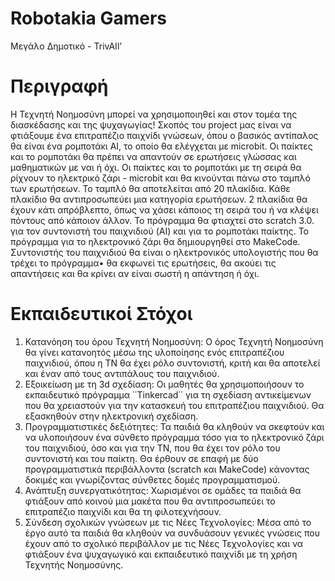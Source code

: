 # Robotakia Gamers
 Μεγάλο Δημοτικό - TrivAIl’

# Περιγραφή
Η Τεχνητή Νοημοσύνη μπορεί να χρησιμοποιηθεί και στον τομέα της διασκέδασης και της ψυχαγωγίας! Σκοπός του project μας είναι να φτιάξουμε ένα επιτραπέζιο παιχνίδι γνώσεων, όπου ο βασικός αντίπαλος θα είναι ένα ρομποτάκι ΑΙ, το οποίο θα ελέγχεται με microbit. Οι παίκτες και το ρομποτάκι θα πρέπει να απαντούν σε ερωτήσεις γλώσσας και μαθηματικών με ναι ή όχι. Οι παίκτες και το ρομποτάκι με τη σειρά θα ρίχνουν το ηλεκτρικό ζάρι - microbit και θα κινούνται πάνω στο ταμπλό των ερωτήσεων. Το ταμπλό θα αποτελείται από  20 πλακίδια. Κάθε πλακίδιο θα αντιπροσωπεύει μια κατηγορία ερωτήσεων. 2 πλακίδια θα έχουν κάτι απρόβλεπτο, όπως να χάσει κάποιος τη σειρά του ή να κλέψει πόντους από κάποιον άλλον. 
Το πρόγραμμα θα φτιαχτεί στο scratch 3.0. για τον συντονιστή του παιχνιδιού (AI) και για το ρομποτάκι παίκτης. Το πρόγραμμα για το ηλεκτρονικό ζάρι θα δημιουργηθεί στο MakeCode. Συντονιστής του παιχνιδιού θα είναι ο ηλεκτρονικός υπολογιστής που θα τρέχει το πρόγραμμα• θα εκφωνεί τις ερωτήσεις, θα ακούει τις απαντήσεις και θα κρίνει αν είναι σωστή η απάντηση ή όχι. 

# Εκπαιδευτικοί Στόχοι
1.	Κατανόηση του όρου Τεχνητή Νοημοσύνη: Ο όρος Τεχνητή Νοημοσύνη θα γίνει κατανοητός μέσω της υλοποίησης ενός επιτραπέζιου παιχνιδιού, όπου  η ΤΝ θα έχει ρόλο συντονιστή, κριτή και θα αποτελεί και έναν από τους αντιπάλους του παιχνιδιού. 
2.	Εξοικείωση με τη 3d σχεδίαση: Οι μαθητές θα χρησιμοποιήσουν το εκπαιδευτικό πρόγραμμα ΄΄Tinkercad΄΄ για τη σχεδίαση αντικείμενων που θα χρειαστούν για την κατασκευή του επιτραπέζιου παιχνιδιού. Θα εξασκηθούν στην ηλεκτρονική σχεδίαση.
3.	Προγραμματιστικές δεξιότητες: Τα παιδιά θα κληθούν να σκεφτούν και να υλοποιήσουν ένα σύνθετο πρόγραμμα τόσο για το ηλεκτρονικό ζάρι του παιχνιδιού, όσο και για την ΤΝ, που θα έχει τον ρόλο του συντονιστή και του παίκτη. Θα έρθουν σε επαφή με δύο προγραμματιστικά περιβάλλοντα (scratch και MakeCode) κάνοντας δοκιμές και γνωρίζοντας σύνθετες δομές προγραμματισμού.
4.	Ανάπτυξη συνεργατικότητας: Χωρισμένοι σε ομάδες τα παιδιά θα φτιάξουν από κοινού μια μακέτα που θα αντιπροσωπεύει το επιτραπέζιο παιχνίδι και θα τη φιλοτεχνήσουν. 
5.	Σύνδεση σχολικών γνώσεων με τις Νέες Τεχνολογίες: Μέσα από το έργο αυτό τα παιδιά θα κληθούν να συνδυάσουν γενικές γνώσεις που έχουν από το σχολικό περιβάλλον με τις Νέες Τεχνολογίες και να φτιάξουν ένα ψυχαγωγικό και εκπαιδευτικό παιχνίδι με τη χρήση Τεχνητής Νοημοσύνης.

